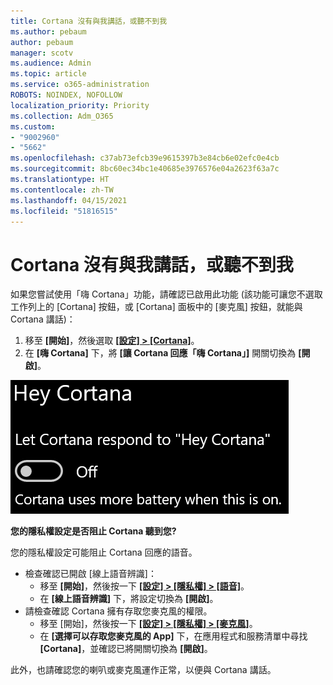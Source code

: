 ```yaml
---
title: Cortana 沒有與我講話，或聽不到我
ms.author: pebaum
author: pebaum
manager: scotv
ms.audience: Admin
ms.topic: article
ms.service: o365-administration
ROBOTS: NOINDEX, NOFOLLOW
localization_priority: Priority
ms.collection: Adm_O365
ms.custom:
- "9002960"
- "5662"
ms.openlocfilehash: c37ab73efcb39e9615397b3e84cb6e02efc0e4cb
ms.sourcegitcommit: 8bc60ec34bc1e40685e3976576e04a2623f63a7c
ms.translationtype: HT
ms.contentlocale: zh-TW
ms.lasthandoff: 04/15/2021
ms.locfileid: "51816515"
---
```

# <a name="cortana-doesnt-talk-to-me-or-cant-hear-me"></a>Cortana 沒有與我講話，或聽不到我

如果您嘗試使用「嗨 Cortana」功能，請確認已啟用此功能 (該功能可讓您不選取工作列上的 [Cortana] 按鈕，或 [Cortana] 面板中的 [麥克風] 按鈕，就能與 Cortana 講話)：

1. 移至 **[開始]**，然後選取 **[[設定] > [Cortana]](ms-settings:cortana?activationSource=GetHelp)**。
2. 在 **[嗨 Cortana]** 下，將 **[讓 Cortana 回應「嗨 Cortana」]** 開關切換為 **[開啟]**。

![嗨 Cortana](media/hey-cortana.png)

**您的隱私權設定是否阻止 Cortana 聽到您?**

您的隱私權設定可能阻止 Cortana 回應的語音。
- 檢查確認已開啟 [線上語音辨識]：
    - 移至 **[開始]**，然後按一下 **[[設定] > [隱私權] > [語音]](ms-settings:privacy-speech?activationSource=GetHelp)**。
    - 在 **[線上語音辨識]** 下，將設定切換為 **[開啟]**。
- 請檢查確認 Cortana 擁有存取您麥克風的權限。 
    - 移至 [開始]，然後按一下 **[[設定] > [隱私權] > [麥克風]](ms-settings:privacy-microphone?activationSource=GetHelp)**。
    - 在 **[選擇可以存取您麥克風的 App]** 下，在應用程式和服務清單中尋找 **[Cortana]**，並確認已將開關切換為 **[開啟]**。

此外，也請確認您的喇叭或麥克風運作正常，以便與 Cortana 講話。
